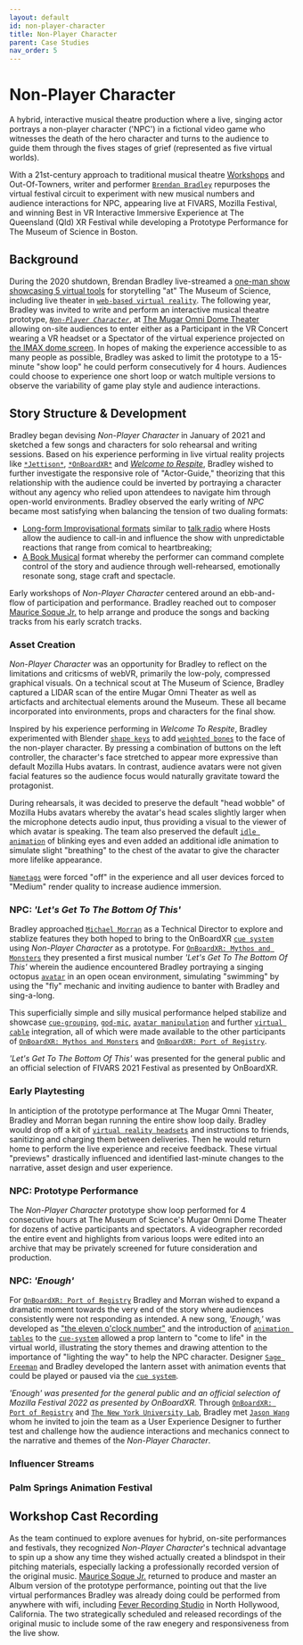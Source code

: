 ```yaml
---
layout: default
id: non-player-character
title: Non-Player Character
parent: Case Studies
nav_order: 5
---
```


# Non-Player Character
A hybrid, interactive musical theatre production where a live, singing actor portrays a non-player character ('NPC') in a fictional video game who witnesses the death of the hero character and turns to the audience to guide them through the fives stages of grief (represented as five virtual worlds). 

With a 21st-century approach to traditional musical theatre [Workshops](https://en.wikipedia.org/wiki/Workshop_production) and Out-Of-Towners, writer and performer [`Brendan Bradley`](./future-stages.md) repurposes the virtual festival circuit to experiment with new musical numbers and audience interactions for NPC, appearing live at FIVARS, Mozilla Festival, and winning Best in VR Interactive Immersive Experience at The Queensland (Qld) XR Festival while developing a Prototype Performance for The Museum of Science in Boston. 

## Background
During the 2020 shutdown, Brendan Bradley live-streamed a [one-man show showcasing 5 virtual tools](https://playbill.com/article/watch-this-live-virtual-reality-theatre-performance-from-the-museum-of-science) for storytelling "at" The Museum of Science, including live theater in [`web-based virtual reality`](./glossary-webvr). The following year, Bradley was invited to write and perform an interactive musical theatre prototype, *[`Non-Player Character`]()*, at [The Mugar Omni Dome Theater](https://www.mos.org/press/press-releases/Adult-Programming-Fall-2021) allowing on-site audiences to enter either as a Participant in the VR Concert wearing a VR headset or a Spectator of the virtual experience projected on [the IMAX dome screen](https://en.wikipedia.org/wiki/Mugar_Omni_Theater). In hopes of making the experience accessible to as many people as possible, Bradley was asked to limit the prototype to a 15-minute "show loop" he could perform consecutively for 4 hours. Audiences could choose to experience one short loop or watch multiple versions to observe the variability of game play style and audience interactions.

## Story Structure & Development
Bradley began devising *Non-Player Character* in January of 2021 and sketched a few songs and characters for solo rehearsal and writing sessions. Based on his experience performing in live virtual reality projects like [`*Jettison*`](./jettison.md), [`*OnBoardXR*`](./obxr-cruise.md) and [*Welcome to Respite*](https://www.imdb.com/title/tt15239690/?ref_=nm_flmg_act_8), Bradley wished to further investigate the responsive role of "Actor-Guide," theorizing that this relationship with the audience could be inverted by portraying a character without any agency who relied upon attendees to navigate him through open-world environments. Bradley observed the early writing of *NPC* became most satisfying when balancing the tension of two dualing formats: 
- [Long-form Improvisational formats](https://en.wikipedia.org/wiki/Improvisational_theatre#Non-comedic,_experimental,_and_dramatic,_narrative-based_improvisational_theater) similar to [talk radio](https://en.wikipedia.org/wiki/Talk_radio) where Hosts allow the audience to call-in and influence the show with unpredictable reactions that range from comical to heartbreaking;
- [A Book Musical](https://en.wikipedia.org/wiki/Musical_theatre#Book_musicals) format whereby the performer can command complete control of the story and audience through well-rehearsed, emotionally resonate song, stage craft and spectacle. 

Early workshops of *Non-Player Character* centered around an ebb-and-flow of participation and performance. Bradley reached out to composer [Maurice Soque Jr.]() to help arrange and produce the songs and backing tracks from his early scratch tracks. 

### Asset Creation
*Non-Player Character* was an opportunity for Bradley to reflect on the limitations and criticsms of webVR, primarily the low-poly, compressed graphical visuals. On a technical scout at The Museum of Science, Bradley captured a LIDAR scan of the entire Mugar Omni Theater as well as articfacts and architectual elements around the Museum. These all became incorporated into environments, props and characters for the final show. 

Inspired by his experience performing in *Welcome To Respite*, Bradley experimented with Blender [`shape keys`]() to add [`weighted bones`]() to the face of the non-player character. By pressing a combination of buttons on the left controller, the character's face stretched to appear more expressive than default Mozilla Hubs avatars. In contrast, audience avatars were not given facial features so the audience focus would naturally gravitate toward the protagonist.

During rehearsals, it was decided to preserve the default "head wobble" of Mozilla Hubs avatars whereby the avatar's head scales slightly larger when the microphone detects audio input, thus providing a visual to the viewer of which avatar is speaking. The team also preserved the default [`idle animation`]() of blinking eyes and even added an additional idle animation to simulate slight "breathing" to the chest of the avatar to give the character more lifelike appearance.  

[`Nametags`]() were forced "off" in the experience and all user devices forced to "Medium" render quality to increase audience immersion.

### NPC: *'Let's Get To The Bottom Of This'*
Bradley approached [`Michael Morran`](./michael-morran.md) as a Technical Director to explore and stablize features they both hoped to bring to the OnBoardXR [`cue system`](./cue-system.md) using *Non-Player Character* as a prototype. For [`OnBoardXR: Mythos and Monsters`](./obxr-mythos-monsters.md) they presented a first musical number *'Let's Get To The Bottom Of This'* wherein the audience encountered Bradley portraying a singing octopus [`avatar`](./glossary-avatar) in an open ocean environment, simulating "swimming" by using the "fly" mechanic and inviting audience to banter with Bradley and sing-a-long.  

This superficially simple and silly musical performance helped stabilize and showcase [`cue-grouping`](./glossary-cue-group.md), [`god-mic`](./glossary-god-mic.md), [`avatar manipulation`](./glossary-avatar-manipulation.md) and further [`virtual cable`](./glossary-virtual-cable.md) integration, all of which were made available to the other participants of [`OnBoardXR: Mythos and Monsters`](./obxr-mythos-monsters.md) and [`OnBoardXR: Port of Registry`](./obxr-port-of-registry.md).

*'Let's Get To The Bottom Of This'* was presented for the general public and an official selection of FIVARS 2021 Festival as presented by OnBoardXR.

### Early Playtesting
In anticiption of the prototype performance at The Mugar Omni Theater, Bradley and Morran began running the entire show loop daily. Bradley would drop off a kit of [`virtual reality headsets`](./hmd.md) and instructions to friends, sanitizing and charging them between deliveries. Then he would return home to perform the live experience and receive feedback. These virtual "previews" drastically influenced and identified last-minute changes to the narrative, asset design and user experience. 

### NPC: Prototype Performance
The *Non-Player Character* prototype show loop performed for 4 consecutive hours at The Museum of Science's Mugar Omni Dome Theater for dozens of active participants and spectators. A videographer recorded the entire event and highlights from various loops were edited into an archive that may be privately screened for future consideration and production. 

### NPC: *'Enough'*
For [`OnBoardXR: Port of Registry`](./obxr-port-of-registry.md) Bradley and Morran wished to expand a dramatic moment towards the very end of the story where audiences consistently were not responding as intended. A new song, *'Enough,'* was developed as ["the eleven o'clock number"](https://en.wikipedia.org/wiki/11_o%27clock_number) and the introduction of [`animation tables`](./glossary-animation-tables.md) to the [`cue-system`](./cue-system.md) allowed a prop lantern to "come to life" in the virtual world, illustrating the story themes and drawing attention to the importance of "lighting the way" to help the NPC character. Designer [`Sage Freeman`](./sage-freeman.md) and Bradley developed the lantern asset with animation events that could be played or paused via the [`cue system`](./cue-system.md). 

*'Enough' was presented for the general public and an official selection of Mozilla Festival 2022 as presented by OnBoardXR.* Through [`OnBoardXR: Port of Registry`](./obxr-port-of-registry.md) and [`The New York University Lab`](./nyu-lab.md), Bradley met [`Jason Wang`](./jason-wang.md) whom he invited to join the team as a User Experience Designer to further test and challenge how the audience interactions and mechanics connect to the narrative and themes of the *Non-Player Character*.

### Influencer Streams

### Palm Springs Animation Festival

## Workshop Cast Recording
As the team continued to explore avenues for hybrid, on-site performances and festivals, they recognized *Non-Player Character*'s technical advantage to spin up a show any time they wished actually created a blindspot in their pitching materials, especially lacking a professionally recorded version of the original music. [Maurice Soque Jr.]() returned to produce and master an Album version of the prototype performance, pointing out that the live virtual performances Bradley was already doing could be performed from anywhere with wifi, including [Fever Recording Studio](https://feverrecording.com/) in North Hollywood, California. The two strategically scheduled and released recordings of the original music to include some of the raw enegery and responsiveness from the live show.
